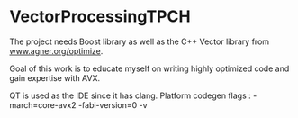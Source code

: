 VectorProcessingTPCH
====================
The project needs Boost library as well as the C++ Vector library from www.agner.org/optimize.

Goal of this work is to educate myself on writing highly optimized code and gain expertise with AVX.

QT is used as the IDE since it has clang.
Platform codegen flags : -march=core-avx2 -fabi-version=0 -v
